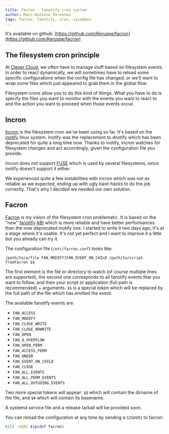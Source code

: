 ```yaml
---
title: Facron - fanotify cron system
author: Marc-Antoine Perennou
tags: facron, fanotify, cron, sysadmin
---
```


It's available on github: [https://github.com/Keruspe/facron](https://github.com/Keruspe/facron)

## The filesystem cron principle

At [Clever Cloud](http://www.clever-cloud.com), we often have to manage stuff based on filesystem events. In order to
react dynamically, we will sometimes have to reload some specific configurations when the config file has changed, or
we'll want to wrap some files which just appeared to grab them in the global flow.

Filesystem crons allow you to do this kind of things. What you have to do is specify the files you want to monitor with
the events you want to react to and the action you want to proceed when those events occur.

## Incron

[Incron](http://inotify.aiken.cz/?section=incron&page=about&lang=en) is the filesystem cron we've been using so far. It's based on the
[inotify](http://en.wikipedia.org/wiki/Inotify) linux system. Inotify was the replacement to dnotify which has been
deprecated for quite a long time now. Thanks to inotify, incron watches for filesystem changes and act accordingly,
given the configuration file you provide.

Incron does not support [FUSE](http://fuse.sourceforge.net) which is used by several filesystems, since inotify doesn't
support it either.

We experienced quite a few instabilities with incron which was not as reliable as we expected, ending up with ugly bash
hacks to do the job correctly. That's why I decided we needed our own solution.

## Facron

[Facron](https://github.com/Keruspe/facron) is my vision of the filesystem cron problematic. It is based on the "new"
[fanotify](http://lwn.net/Articles/339253) [ABI](http://en.wikipedia.org/wiki/Application_binary_interface) which is
more reliable and have better performances than the now deprecated inotify one. I started to write it two days ago, it's
at a stage where it's usable. It's not yet perfect and I want to improve it a little but you already can try it.

The configuration file (`/etc/facron.conf`) looks like:

    /path/to/a/file FAN_MODIFY|FAN_EVENT_ON_CHILD /path/to/script fromFacron $$

The first element is the file or directory to watch (of course multiple lines are supported), the second one corresponds
to all fanotify events that you want to follow, and then your script or application (full path is recommended) + arguments.
`$$` is a special token which will be replaced by the full path of the file which has emitted the event.

The available fanotify events are:

* `FAN_ACCESS`
* `FAN_MODIFY`
* `FAN_CLOSE_WRITE`
* `FAN_CLOSE_NOWRITE`
* `FAN_OPEN`
* `FAN_Q_OVERFLOW`
* `FAN_OPEN_PERM`
* `FAN_ACCESS_PERM`
* `FAN_ONDIR`
* `FAN_EVENT_ON_CHILD`
* `FAN_CLOSE`
* `FAN_ALL_EVENTS`
* `FAN_ALL_PERM_EVENTS`
* `FAN_ALL_OUTGOING_EVENTS`

Two more special tokens will appear: `$@` which will contain the dirname of the file, and `$#` which will contain its
basename.

A systemd service file and a release tarball will be provided soon.

You can reload the configuration at any time by sending a `SIGUSR1` to facron:

``` bash
kill -USR1 $(pidof facron)
```
